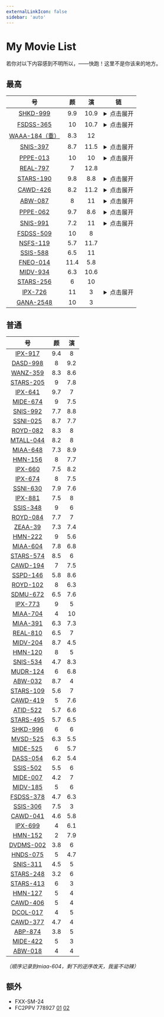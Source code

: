 ```yaml
---
externalLinkIcon: false
sidebar: 'auto'
---
```



# My Movie List
<div class="subtitle">若你对以下内容感到不明所以，——快跑！这里不是你该来的地方。</div>

## 最高

|号|颜|演|链|
| :--: | :--: | :--: | :--: |
|[SHKD-999](https://www2.javhdporn.net/video/shkd-999)|9.9|10.9|<details><summary>点击展开</summary><p>magnet:?xt=urn:btih:210B775C018A5D487B1315A3DD2A3BD597DF59EA</p></details>|
|[FSDSS-365](https://www2.javhdporn.net/video/FSDSS-365c/)|10|10.7|<details><summary>点击展开</summary><p>magnet:?xt=urn:btih:d43c655cb761cd2fab0a0df093a9c1e663cb6d5f</p></details>|
|[WAAA-184（重）](https://jable.tv/videos/waaa-184/)|8.3|12|
|[SNIS-397](https://www2.javhdporn.net/video/SNIS-397/)|8.7|11.5|<details><summary>点击展开</summary><p>magnet:?xt=urn:btih:11CAC397D8B472DCADD6DD7F58988D443D511B8C</p></details>|
|[PPPE-013](https://www2.javhdporn.net/video/PPPE-013c/)|10|10|<details><summary>点击展开</summary><p>magnet:?xt=urn:btih:484d3db110d9c7d8a47ff1f5e53433db32e58eba</p></details>|
|[REAL-797](https://tktube.com/videos/141768/real-797/)|7|12.8|
|[STARS-190](https://www2.javhdporn.net/video/STARS-190/)|9.8|8.8|<details><summary>点击展开</summary><p>magnet:?xt=urn:btih:b8197c436e07951dbe3a329fa7c2e1925cc003b4</p></details>|
|[CAWD-426](https://missav.com/cawd-426)|8.2|11.2|<details><summary>点击展开</summary><p>magnet:?xt=urn:btih:E49CBDB1DC6831BE08BB8119A348B6BCE23838B5</p></details>|
|[ABW-087](https://www2.javhdporn.net/video/ABW-087/)|8|11|<details><summary>点击展开</summary><p>magnet:?xt=urn:btih:c8478e3aa5a20c599cd48638fb8faa02206a6d65</p></details>|
|[PPPE-062](https://www2.javhdporn.net/video/pppe-062)|9.7|8.6|<details><summary>点击展开</summary><p>magnet:?xt=urn:btih:9082F40E5DD827973FADA9D3583F6F766BC1107C</p></details>|
|[SNIS-991](https://www2.javhdporn.net/video/snis-991c)|7.2|11|<details><summary>点击展开</summary><p>magnet:?xt=urn:btih:1632088697942D97B912E7AAFE3B98A281AE7058</p></details>|
|[FSDSS-509](https://jable.tv/videos/fsdss-509/)|10|8|
|[NSFS-119](https://jable.tv/videos/nsfs-119/)|5.7|11.7|
|[SSIS-588](https://missav.com/ssis-588)|6.5|11|
|[FNEO-014](https://missav.com/fneo-014)|11.4|5.8|
|[MIDV-934](https://missav.com/mide-934)|6.3|10.6|
|[STARS-256](https://missav.com/stars-256)|6|10|
|[IPX-726](https://www2.javhdporn.net/video/ipx-726)|11|3|<details><summary>点击展开</summary><p>magnet:?xt=urn:btih:74ED6ED378FBD3B58224A057BF7B59E1298CB72A</p></details>|
|[GANA-2548](https://www5.javmost.com/GANA-2548/)|10|3|
## 普通

|号|颜|演|
| :--: | :--: | :--: |
|[IPX-917](https://www2.javhdporn.net/video/ipx-917/)|9.4|8|
|[DASD-998](https://www2.javhdporn.net/video/dasd-998c/)|8|9.2|
|[WANZ-359](https://www2.javhdporn.net/video/WANZ-359c/)|8.3|8.6|
|[STARS-205](https://missav.com/ja/stars-205)|9|7.8|
|[IPX-641](https://missav.com/cn/ipx-641)|9.7|7|
|[MIDE-674](https://missav.com/mide-674)|9|7.5|
|[SNIS-992](https://www2.javhdporn.net/video/snis-992/)|7.7|8.8|
|[SSNI-025](https://missav.com/ssni-025)|8.7|7.7|
|[ROYD-082](https://www2.javhdporn.net/video/ROYD-082c/)|8.3|8|
|[MTALL-044](https://www2.javhdporn.net/video/mtall-044/)|8.2|8|
|[MIAA-648](https://www2.javhdporn.net/video/miaa-648/)|7.3|8.9|
|[HMN-156](https://www2.javhdporn.net/video/hmn-156)|8|7.7|
|[IPX-660](https://missav.com/ipx-660)|7.5|8.2|
|[IPX-674](https://missav.com/cn/ipx-674)|8|7.5|
|[SSNI-630](https://missav.com/cn/ssni-630)|7.9|7.6|
|[IPX-881](https://www2.javhdporn.net/video/ipx-881)|7.5|8|
|[SSIS-348](https://www2.javhdporn.net/video/SSIS-348c/)|9|6|
|[ROYD-084](https://www2.javhdporn.net/video/ROYD-084c/)|7.7|7|
|[ZEAA-39](https://www2.javhdporn.net/video/zeaa-39)|7.3|7.4|
|[HMN-222](https://www2.javhdporn.net/video/hmn-222/)|9|5.6|
|[MIAA-604](https://www2.javhdporn.net/video/MIAA-604c/)|7.8|6.8|
|[STARS-574](https://www2.javhdporn.net/video/stars-574)|8.5|6|
|[CAWD-194](https://www2.javhdporn.net/video/cawd-194)|7|7.5|
|[SSPD-146](https://missav.com/sspd-146)|5.8|8.6|
|[ROYD-102](https://missav.com/royd-102)|8|6.3|
|[SDMU-672](https://missav.com/sdmu-672)|6.5|7.6|
|[IPX-773](https://www2.javhdporn.net/video/ipx-773/)|9|5|
|[MIAA-704](https://www2.javhdporn.net/video/miaa-704c)|4|10|
|[MIAA-391](https://www2.javhdporn.net/video/miaa-391)|6.3|7.3|
|[REAL-810](https://missav.com/real-810)|6.5|7|
|[MIDV-204](https://www2.javhdporn.net/video/midv-204c)|8.7|4.5|
|[HMN-120](https://www2.javhdporn.net/video/HMN-120c/)|8|5|
|[SNIS-534](https://missav.com/cn/snis-534)|4.7|8.3|
|[MUDR-124](https://www2.javhdporn.net/video/mudr-124c)|6|6.8|
|[ABW-032](https://missav.com/abw-032)|8.7|4|
|[STARS-109](https://missav.com/stars-109)|5.6|7|
|[CAWD-419](https://www2.javhdporn.net/video/cawd-419)|5|7.6|
|[ATID-522](https://www2.javhdporn.net/video/atid-522)|5.7|6.6|
|[STARS-495](https://www2.javhdporn.net/video/stars-495c/)|5.7|6.5|
|[SHKD-996](https://www2.javhdporn.net/video/shkd-996)|6|6|
|[MVSD-525](https://jable.tv/videos/mvsd-525/)|6.3|5.5|
|[MIDE-525](https://www2.javhdporn.net/video/mide-525)|6|5.7|
|[DASS-054](https://www2.javhdporn.net/video/dass-054c/)|6.2|5.4|
|[SSIS-502](https://www2.javhdporn.net/video/ssis-502)|5.5|6|
|[MIDE-007](https://missav.com/mide-007)|4.2|7|
|[MIDV-185](https://www2.javhdporn.net/video/midv-185)|5|6|
|[FSDSS-378](https://www2.javhdporn.net/video/fsdss-378/)|4.7|6.3|
|[SSIS-306](https://jable.tv/videos/ssis-306/)|7.5|3|
|[CAWD-041](https://www2.javhdporn.net/video/cawd-041)|4.6|5.8|
|[IPX-699](https://www2.javhdporn.net/video/ipx-699)|4|6.1|
|[HMN-152](https://www2.javhdporn.net/video/hmn-152c)|2|7.9|
|[DVDMS-002](https://missav.com/dvdms-002)|3.8|6|
|[HNDS-075](https://www2.javhdporn.net/video/HNDS-075c/)|5|4.7|
|[SNIS-311](https://missav.com/snis-311)|4.5|5|
|[STARS-248](https://www2.javhdporn.net/video/stars-248c)|3.2|6|
|[STARS-413](https://www2.javhdporn.net/video/stars-413c/)|6|3|
|[HMN-127](https://www2.javhdporn.net/video/HMN-127c/)|5|4|
|[CAWD-406](https://www2.javhdporn.net/video/cawd-406)|5|4|
|[DCOL-017](https://www2.javhdporn.net/video/dcol-017c)|4|5|
|[CAWD-377](https://www2.javhdporn.net/video/cawd-377/)|4.7|4|
|[ABP-874](https://www2.javhdporn.net/video/ABP-874/)|3.8|5|
|[MIDE-422](https://www2.javhdporn.net/video/mide-422)|5|3|
|[ABW-018](https://www2.javhdporn.net/video/abw-018/)|4|4|

*（顺序记录到miaa-604，剩下的逆序改天，我鉴不动辣）*

## 额外

* FXX-SM-24
* FC2PPV 778927 [01](https://jp.xero.porn/video/z6jtbjln09icqbaj24440) [02](https://www.tokyomotion.net/video/592838/%E7%84%A1%E4%BF%AE%E6%AD%A3-fc2ppv-778927-%E3%81%A1%E3%82%85%E3%81%B1%E7%8E%8B-%E3%81%93%E3%81%A8%E3%82%8A19%E6%AD%B3icup-%E8%B6%85s%E7%B4%9A-%E7%A5%9E%E4%B9%B3-02)